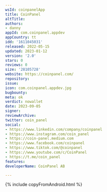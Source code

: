 ```yaml
---
wsId: coinpanelApp
title: CoinPanel
altTitle: 
authors:
- danny
appId: com.coinpanel.appdev
appCountry: tt
idd: '1611045031'
released: 2022-05-15
updated: 2023-01-12
version: '2.0'
stars: 0
reviews: 0
size: '28105728'
website: https://coinpanel.com/
repository: 
issue: 
icon: com.coinpanel.appdev.jpg
bugbounty: 
meta: ok
verdict: nowallet
date: 2023-09-05
signer: 
reviewArchive: 
twitter: coin_panel
social:
- https://www.linkedin.com/company/coinpanel
- https://www.instagram.com/coin_panel
- https://coin-panel.medium.com
- https://www.facebook.com/coinpanel
- https://www.tiktok.com/@coinpanel
- https://www.youtube.com/c/CoinPanel
- https://t.me/coin_panel
features: 
developerName: CoinPanel AB

---
```


{% include copyFromAndroid.html %}